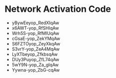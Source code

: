 # Network Activation Code
* yBywEeyop_RedXIqAw
* x6AWT-yop_RfSHIqAw
* Wrh5S-yop_RfMIUqAw
* cGsaE-yop_ZekYMqAw
* S6FZTOyop_ZeyXkqAw
* S3vrY-yop_ZeA4MqAw
* LyXTbeyop_ZfkbsqAw
* DUy3Puyop_ZfL74qAw
* 5wY9N-yop_Za_gIqAw
* Yywna-yop_ZbG-cqAw